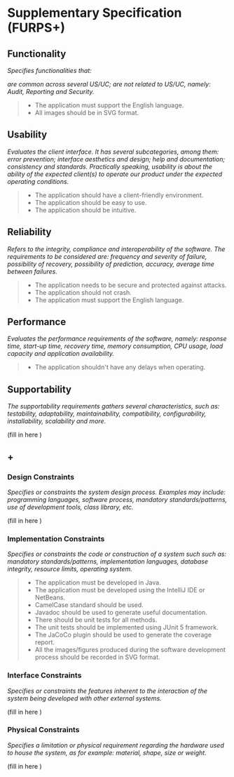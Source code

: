 # Supplementary Specification (FURPS+)

## Functionality

_Specifies functionalities that:_

_are common across several US/UC;_
_are not related to US/UC, namely: Audit, Reporting and Security._

> - The application must support the English language.
> - All images should be in SVG format.

## Usability

_Evaluates the client interface. It has several subcategories,
among them: error prevention; interface aesthetics and design; help and
documentation; consistency and standards. Practically speaking, usability
is about the ability of the expected client(s) to operate our product under
the expected operating conditions._

> - The application should have a client-friendly environment.
> - The application should be easy to use.
> - The application should be intuitive.

## Reliability

_Refers to the integrity, compliance and interoperability of the software. The requirements to be considered are: frequency and severity of failure, possibility of recovery, possibility of prediction, accuracy, average time between failures._

> - The application needs to be secure and protected against attacks.
> - The application should not crash.
> - The application must support the English language.

## Performance

_Evaluates the performance requirements of the software, namely: response time, start-up time, recovery time, memory consumption, CPU usage, load capacity and application availability._

> - The application shouldn't have any delays when operating.

## Supportability

_The supportability requirements gathers several characteristics, such as:
testability, adaptability, maintainability, compatibility,
configurability, installability, scalability and more._

(fill in here )

## +

### Design Constraints

_Specifies or constraints the system design process. Examples may include: programming languages, software process, mandatory standards/patterns, use of development tools, class library, etc._

(fill in here )

### Implementation Constraints

_Specifies or constraints the code or construction of a system such
such as: mandatory standards/patterns, implementation languages,
database integrity, resource limits, operating system._

> - The application must be developed in Java.
> - The application must be developed using the IntelliJ IDE or NetBeans.
> - CamelCase standard should be used.
> - Javadoc should be used to generate useful documentation.
> - There should be unit tests for all methods.
> - The unit tests should be implemented using JUnit 5 framework.
> - The JaCoCo plugin should be used to generate the coverage report.
> - All the images/figures produced during the software development process should be recorded in
    SVG format.

### Interface Constraints

_Specifies or constraints the features inherent to the interaction of the
system being developed with other external systems._

(fill in here )

### Physical Constraints

_Specifies a limitation or physical requirement regarding the hardware used to house the system, as for example: material, shape, size or weight._

(fill in here )